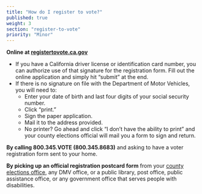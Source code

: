 ```yaml
---
title: "How do I register to vote?"
published: true
weight: 3
section: "register-to-vote"
priority: "Minor"
---
```


**Online at [registertovote.ca.gov](https://registertovote.ca.gov/)**  
- If you have a California driver license or identification card number, you can authorize use of that signature for the registration form.  Fill out the online application and simply hit “submit” at the end.  
- If there is no signature on file with the Department of Motor Vehicles, you will need to:   
  - Enter your date of birth and last four digits of your social security number.  
  - Click “print.”  
  - Sign the paper application.  
  - Mail it to the address provided.  
  - No printer? Go ahead and click “I don’t have the ability to print” and your county elections official will mail you a form to sign and return.  

**By calling 800.345.VOTE (800.345.8683)** and asking to have a voter registration form sent to your home.  

**By picking up an official registration postcard form** from your [county elections 	office](#section-election-office-contact), any DMV office, or a public library, post office, public assistance office, or any government office that serves people with disabilities.
